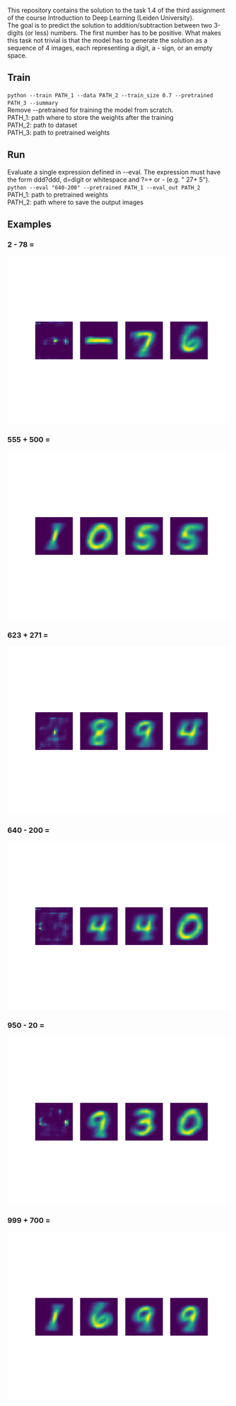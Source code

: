 This repository contains the solution to the task 1.4 of the third assignment of the course Introduction to Deep Learning (Leiden University).  
The goal is to predict the solution to addition/subtraction between two 3-digits (or less) numbers. The first number has to be positive. What makes this task not trivial is that the model has to generate the solution as a sequence of 4 images, each representing a digit, a - sign, or an empty space.

## Train
`python --train PATH_1 --data PATH_2 --train_size 0.7 --pretrained PATH_3 --summary`  
Remove --pretrained for training the model from scratch.  
PATH_1: path where to store the weights after the training  
PATH_2: path to dataset  
PATH_3: path to pretrained weights  

## Run
Evaluate a single expression defined in --eval. The expression must have the form ddd?ddd, d=digit or whitespace and ?=+ or - (e.g. " 27+  5").  
`python --eval "640-200" --pretrained PATH_1 --eval_out PATH_2`  
PATH_1: path to pretrained weights  
PATH_2: path where to save the output images

## Examples
### 2 - 78 =
![](https://github.com/riccardomajellaro/Text2Image_AddSubSolver/blob/main/output/2-78.png)
### 555 + 500 =
![](https://github.com/riccardomajellaro/Text2Image_AddSubSolver/blob/main/output/555%2B500.png)
### 623 + 271 =
![](https://github.com/riccardomajellaro/Text2Image_AddSubSolver/blob/main/output/623%2B271.png)
### 640 - 200 =
![](https://github.com/riccardomajellaro/Text2Image_AddSubSolver/blob/main/output/640-200.png)
### 950 - 20 =
![](https://github.com/riccardomajellaro/Text2Image_AddSubSolver/blob/main/output/950-20.png)
### 999 + 700 =
![](https://github.com/riccardomajellaro/Text2Image_AddSubSolver/blob/main/output/999%2B700.png)
